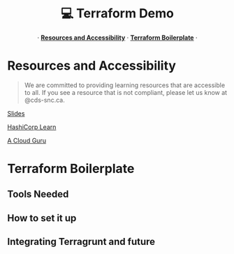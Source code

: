 <p align="center">
  <h1 align="center">💻 Terraform Demo</h1>
  <p align="center">
  &middot;
    <a href=""><strong>Resources and Accessibility</strong></a>
  &middot;
    <a href=""><strong>Terraform Boilerplate</strong></a>
  &middot;
  </p>
</p>

# Resources and Accessibility
> We are committed to providing learning resources that are accessible to all. If you see a resource that is not compliant, please let us know at  @cds-snc.ca.

<a href="https://docs.google.com/presentation/d/1fAJBXQuxhNtrjaaIYOSN2YDJl92bhPgyf4VKySnzDIk/edit#slide=id.gfa3975480b_0_3">Slides</a>

<a href="https://learn.hashicorp.com/tutorials/terraform/">HashiCorp Learn</a>

<a href="https://learn.acloud.guru/">A Cloud Guru</a>

# Terraform Boilerplate 

## Tools Needed


## How to set it up

## Integrating Terragrunt and future


